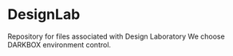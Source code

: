 # DesignLab
Repository for files associated with Design Laboratory 
We choose DARKBOX environment control.
